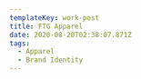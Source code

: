 ```yaml
---
templateKey: work-post
title: FTG Apparel
date: 2020-08-20T02:38:07.871Z
tags:
  - Apparel
  - Brand Identity
---
```

